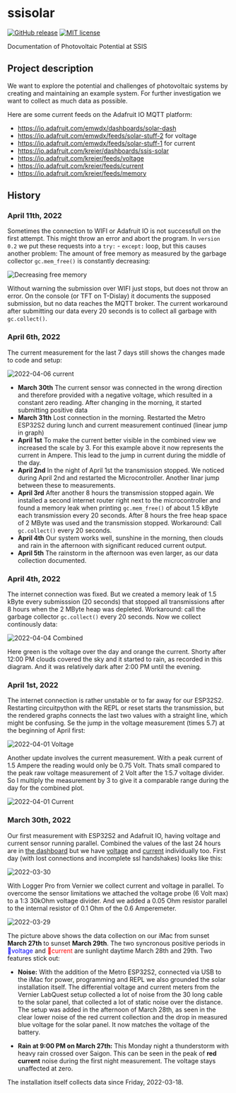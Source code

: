 # ssisolar
[![GitHub release](https://img.shields.io/github/release/kreier/ssisolar.svg)](https://github.com/kreier/ssisolar/releases/)
[![MIT license](https://img.shields.io/github/license/kreier/ssisolar)](https://kreier.mit-license.org/)

Documentation of Photovoltaic Potential at SSIS

## Project description

We want to explore the potential and challenges of photovoltaic systems by creating and maintaining an example system. For further investigation we want to collect as much data as possible.

Here are some current feeds on the Adafruit IO MQTT platform:
- https://io.adafruit.com/emwdx/dashboards/solar-dash
- https://io.adafruit.com/emwdx/feeds/solar-stuff-2 for voltage
- https://io.adafruit.com/emwdx/feeds/solar-stuff-1 for current
- https://io.adafruit.com/kreier/dashboards/ssis-solar
- https://io.adafruit.com/kreier/feeds/voltage
- https://io.adafruit.com/kreier/feeds/current
- https://io.adafruit.com/kreier/feeds/memory

## History

### April 11th, 2022

Sometimes the connection to WIFI or Adafruit IO is not successfull on the first attempt. This might throw an error and abort the program. In `version 0.2` we put these requests into a `try:` - `except:` loop, but this causes another problem: The amount of free memory as measured by the garbage collector `gc.mem_free()` is constantly decreasing:

![Decreasing free memory](docs/2022-04-10_memory_leak.jpg)

Without warning the submission over WIFI just stops, but does not throw an error. On the console (or TFT on T-Dislay) it documents the supposed submission, but no data reaches the MQTT broker. The current workaround after submitting our data every 20 seconds is to collect all garbage with `gc.collect()`.

### April 6th, 2022

The current measurement for the last 7 days still shows the changes made to code and setup:

![2022-04-06 current](docs/2022-03-30_04-05_current.png)

- **March 30th** The current sensor was connected in the wrong direction and therefore provided with a negative voltage, which resulted in a constant zero reading. After changing in the morning, it started submitting positive data
- **March 31th** Lost connection in the morning. Restarted the Metro ESP32S2 during lunch and current measurement continued (linear jump in graph)
- **April 1st** To make the current better visible in the combined view we increased the scale by 3. For this example above it now represents the current in Ampere. This lead to the jump in current during the middle of the day.
- **April 2nd** In the night of April 1st the transmission stopped. We noticed during April 2nd and restarted the Microcontroller. Another linar jump between these to measurements.
- **April 3rd** After another 8 hours the transmission stopped again. We installed a second internet router right next to the microcontroller and found a memory leak when printing `gc.mem_free()` of about 1.5 kByte each transmission every 20 seconds. After 8 hours the free heap space of 2 MByte was used and the transmission stopped. Workaround: Call `gc.collect()` every 20 seconds.
- **April 4th** Our system works well, sunshine in the morning, then clouds and rain in the afternoon with significant reduced current output.
- **April 5th** The rainstorm in the afternoon was even larger, as our data collection documented.



### April 4th, 2022

The internet connection was fixed. But we created a memory leak of 1.5 kByte every submisssion (20 seconds) that stopped all transmissions after 8 hours when the 2 MByte heap was depleted. Workaround: call the garbage collector `gc.collect()` every 20 seconds. Now we collect continously data:

![2022-04-04 Combined](docs/2022-04-04.png)

Here green is the voltage over the day and orange the current. Shorty after 12:00 PM clouds covered the sky and it started to rain, as recorded in this diagram. And it was relatively dark after 2:00 PM until the evening.

### April 1st, 2022

The internet connection is rather unstable or to far away for our ESP32S2. Restarting circuitpython with the REPL or reset starts the transmission, but the rendered graphs connects the last two values with a straight line, which might be confusing. Se the jump in  the voltage measurement (times 5.7) at the beginning of April first:

![2022-04-01 Voltage](docs/2022-04-01_voltage.jpg)

Another update involves the current measurement. With a peak current of 1.5 Ampere the reading would only be 0.75 Volt. Thats small compared to the peak raw voltage measurement of 2 Volt after the 1:5.7 voltage divider. So I multiply the measurement by 3 to give it a comparable range during the day for the combined plot.

![2022-04-01 Current](docs/2022-04-01_current.jpg)


### March 30th, 2022

Our first measurement with ESP32S2 and Adafruit IO, having voltage and current sensor running parallel. Combined the values of the last 24 hours are in [the dashboard](https://io.adafruit.com/emwdx/dashboards/solar-dash) but we have [voltage](https://io.adafruit.com/emwdx/feeds/solar-stuff-2) and [current](https://io.adafruit.com/emwdx/feeds/solar-stuff-1) individually too. First day (with lost connections and incomplete ssl handshakes) looks like this:

![2022-03-30](docs/2022-03-30.jpg)

With Logger Pro from Vernier we collect current and voltage in parallel. To overcome the sensor limitations we attached the voltage probe (6 Volt max) to a 1:3 30kOhm voltage divider. And we added a 0.05 Ohm resistor parallel to the internal resistor of 0.1 Ohm of the 0.6 Amperemeter.

![2022-03-29](docs/2022-03-29.jpg)

The picture above shows the data collection on our iMac from sunset __March 27th__ to sunset __March 29th__. The two syncronous positive periods in <span style="color:blue">🔵voltage</span> and <span style="color:red">🔴current</span> are sunlight daytime March 28th and 29th. Two features stick out: 

- __Noise:__ With the addition of the Metro ESP32S2, connected via USB to the iMac for power, programming and REPL we also grounded the solar installation itself. The differential voltage and current meters from the Vernier LabQuest setup collected a lot of noise from the 30 long cable to the solar panel, that collected a lot of static noise over the distance. The setup was added in the afternoon of March 28th, as seen in the clear lower noise of the red current collection and the drop in measured blue voltage for the solar panel. It now matches the voltage of the battery.

- __Rain at 9:00 PM on March 27th:__ This Monday night a thunderstorm with heavy rain crossed over Saigon. This can be seen in the peak of __red current__ noise during the first night measurement. The voltage stays unaffected at zero.

The installation itself collects data since Friday, 2022-03-18.
